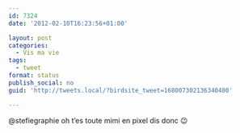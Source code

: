 ```yaml
---
id: 7324
date: '2012-02-10T16:23:56+01:00'

layout: post
categories:
  - Vis ma vie
tags:
  - tweet
format: status
publish_social: no
guid: 'http://tweets.local/?birdsite_tweet=168007302136340480'

---
```


@stefiegraphie oh t’es toute mimi en pixel dis donc 😉